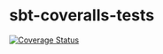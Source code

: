 # sbt-coveralls-tests

[![Coverage Status](https://coveralls.io/repos/github/gslowikowski/sbt-coveralls-tests/badge.svg?branch=master)](https://coveralls.io/github/gslowikowski/sbt-coveralls-tests?branch=master)
